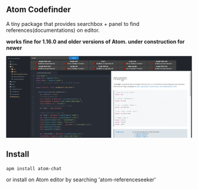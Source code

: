 ## Atom Codefinder

A tiny package that provides searchbox + panel to find references(documentations) on editor.

**works fine for 1.16.0 and older versions of Atom. under construction for newer**

![DEMO](png/main.png)


## Install

``` 
apm install atom-chat
```
or install on Atom editor by searching 'atom-referenceseeker'
